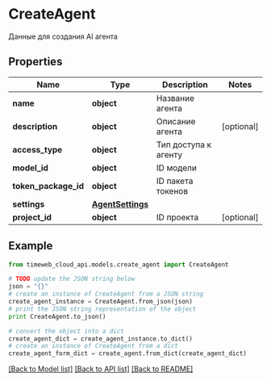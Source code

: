 # CreateAgent

Данные для создания AI агента

## Properties
Name | Type | Description | Notes
------------ | ------------- | ------------- | -------------
**name** | **object** | Название агента | 
**description** | **object** | Описание агента | [optional] 
**access_type** | **object** | Тип доступа к агенту | 
**model_id** | **object** | ID модели | 
**token_package_id** | **object** | ID пакета токенов | 
**settings** | [**AgentSettings**](AgentSettings.md) |  | 
**project_id** | **object** | ID проекта | [optional] 

## Example

```python
from timeweb_cloud_api.models.create_agent import CreateAgent

# TODO update the JSON string below
json = "{}"
# create an instance of CreateAgent from a JSON string
create_agent_instance = CreateAgent.from_json(json)
# print the JSON string representation of the object
print CreateAgent.to_json()

# convert the object into a dict
create_agent_dict = create_agent_instance.to_dict()
# create an instance of CreateAgent from a dict
create_agent_form_dict = create_agent.from_dict(create_agent_dict)
```
[[Back to Model list]](../README.md#documentation-for-models) [[Back to API list]](../README.md#documentation-for-api-endpoints) [[Back to README]](../README.md)



